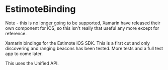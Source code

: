 EstimoteBinding
===============

Note - this is no longer going to be supported, Xamarin have released their own component for iOS, so this isn't really that useful any more except for reference.



Xamarin bindings for the Estimote iOS SDK.  This is a first cut and only discovering and ranging beacons has been tested.
More tests and a full test app to come later.

This uses the Unified API.
